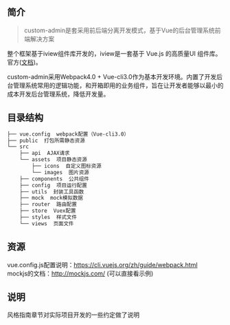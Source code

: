 ## 简介

> custom-admin是套采用前后端分离开发模式，基于Vue的后台管理系统前端解决方案

整个框架基于iview组件库开发的，iview是一套基于 Vue.js 的高质量UI 组件库。官方([文档](https://www.iviewui.com/))。

custom-admin采用Webpack4.0 + Vue-cli3.0作为基本开发环境。内置了开发后台管理系统常用的逻辑功能，和开箱即用的业务组件，旨在让开发者能够以最小的成本开发后台管理系统，降低开发量。
## 目录结构
```bash
├── vue.config  webpack配置（Vue-cli3.0）
├── public  打包所需静态资源
└── src
    ├── api  AJAX请求
    └── assets  项目静态资源
        ├── icons  自定义图标资源
        └── images  图片资源
    ├── components  公共组件
    ├── config  项目运行配置
    ├── utils  封装工具函数
    ├── mock  mock模拟数据
    ├── router  路由配置
    ├── store  Vuex配置
    ├── styles  样式文件
    └── views  页面文件
```

## 资源
vue.config.js配置说明：https://cli.vuejs.org/zh/guide/webpack.html  
mockjs的文档：http://mockjs.com/  (可以直接看示例)


## 说明

风格指南章节对实际项目开发的一些约定做了说明


